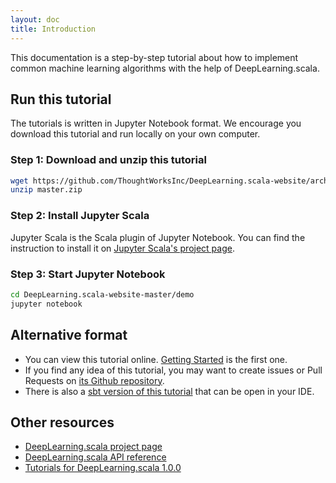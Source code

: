 ```yaml
---
layout: doc
title: Introduction
---
```


This documentation is a step-by-step tutorial about how to implement common machine learning algorithms with the help of DeepLearning.scala.

## Run this tutorial

The tutorials is written in Jupyter Notebook format.
We encourage you download this tutorial and run locally on your own computer.

### Step 1: Download and unzip this tutorial

``` bash
wget https://github.com/ThoughtWorksInc/DeepLearning.scala-website/archive/master.zip
unzip master.zip
```

### Step 2: Install Jupyter Scala

Jupyter Scala is the Scala plugin of Jupyter Notebook. You can find the instruction to install it on [Jupyter Scala's project page](https://github.com/alexarchambault/jupyter-scala).

### Step 3: Start Jupyter Notebook

``` bash
cd DeepLearning.scala-website-master/demo
jupyter notebook
```

## Alternative format

* You can view this tutorial online. [Getting Started](https://thoughtworksinc.github.io/DeepLearning.scala/demo/GettingStarted.html) is the first one.
* If you find any idea of this tutorial, you may want to create issues or Pull Requests on [its Github repository](https://github.com/ThoughtWorksInc/DeepLearning.scala-website).
* There is also a [sbt version of this tutorial](https://github.com/izhangzhihao/deeplearning-tutorial) that can be open in your IDE.

## Other resources

 * [DeepLearning.scala project page](https://github.com/ThoughtWorksInc/DeepLearning.scala/)
 * [DeepLearning.scala API reference](https://javadoc.io/page/com.thoughtworks.deeplearning/unidoc_2.11/latest/com/thoughtworks/deeplearning/package.html)
 * [Tutorials for DeepLearning.scala 1.0.0](https://github.com/ThoughtWorksInc/DeepLearning.scala-website/tree/v1.0.0-doc/ipynbs)
